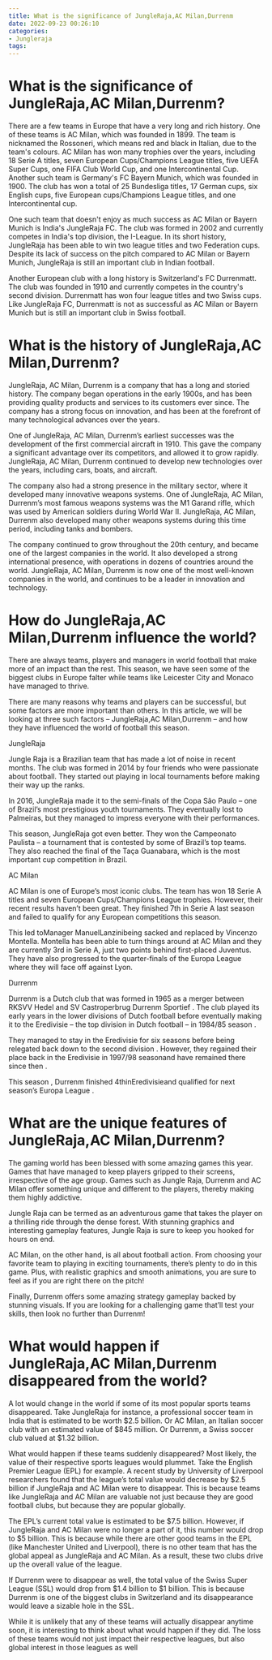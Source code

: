```yaml
---
title: What is the significance of JungleRaja,AC Milan,Durrenm 
date: 2022-09-23 00:26:10
categories:
- Jungleraja
tags:
---
```



#  What is the significance of JungleRaja,AC Milan,Durrenm? 

There are a few teams in Europe that have a very long and rich history. One of these teams is AC Milan, which was founded in 1899. The team is nicknamed the Rossoneri, which means red and black in Italian, due to the team's colours. AC Milan has won many trophies over the years, including 18 Serie A titles, seven European Cups/Champions League titles, five UEFA Super Cups, one FIFA Club World Cup, and one Intercontinental Cup. Another such team is Germany's FC Bayern Munich, which was founded in 1900. The club has won a total of 25 Bundesliga titles, 17 German cups, six English cups, five European cups/Champions League titles, and one Intercontinental cup.

One such team that doesn't enjoy as much success as AC Milan or Bayern Munich is India's JungleRaja FC. The club was formed in 2002 and currently competes in India's top division, the I-League. In its short history, JungleRaja has been able to win two league titles and two Federation cups. Despite its lack of success on the pitch compared to AC Milan or Bayern Munich, JungleRaja is still an important club in Indian football.

Another European club with a long history is Switzerland's FC Durrenmatt. The club was founded in 1910 and currently competes in the country's second division. Durrenmatt has won four league titles and two Swiss cups. Like JungleRaja FC, Durrenmatt is not as successful as AC Milan or Bayern Munich but is still an important club in Swiss football.

#  What is the history of JungleRaja,AC Milan,Durrenm? 

JungleRaja, AC Milan, Durrenm is a company that has a long and storied history. The company began operations in the early 1900s, and has been providing quality products and services to its customers ever since. The company has a strong focus on innovation, and has been at the forefront of many technological advances over the years.

One of JungleRaja, AC Milan, Durrenm’s earliest successes was the development of the first commercial aircraft in 1910. This gave the company a significant advantage over its competitors, and allowed it to grow rapidly. JungleRaja, AC Milan, Durrenm continued to develop new technologies over the years, including cars, boats, and aircraft.

The company also had a strong presence in the military sector, where it developed many innovative weapons systems. One of JungleRaja, AC Milan, Durrenm’s most famous weapons systems was the M1 Garand rifle, which was used by American soldiers during World War II. JungleRaja, AC Milan, Durrenm also developed many other weapons systems during this time period, including tanks and bombers.

The company continued to grow throughout the 20th century, and became one of the largest companies in the world. It also developed a strong international presence, with operations in dozens of countries around the world. JungleRaja, AC Milan, Durrenm is now one of the most well-known companies in the world, and continues to be a leader in innovation and technology.

#  How do JungleRaja,AC Milan,Durrenm influence the world? 

There are always teams, players and managers in world football that make more of an impact than the rest. This season, we have seen some of the biggest clubs in Europe falter while teams like Leicester City and Monaco have managed to thrive.

There are many reasons why teams and players can be successful, but some factors are more important than others. In this article, we will be looking at three such factors – JungleRaja,AC Milan,Durrenm – and how they have influenced the world of football this season.

JungleRaja

Jungle Raja is a Brazilian team that has made a lot of noise in recent months. The club was formed in 2014 by four friends who were passionate about football. They started out playing in local tournaments before making their way up the ranks.

In 2016, JungleRaja made it to the semi-finals of the Copa São Paulo – one of Brazil’s most prestigious youth tournaments. They eventually lost to Palmeiras, but they managed to impress everyone with their performances.

This season, JungleRaja got even better. They won the Campeonato Paulista – a tournament that is contested by some of Brazil’s top teams. They also reached the final of the Taça Guanabara, which is the most important cup competition in Brazil.

AC Milan

AC Milan is one of Europe’s most iconic clubs. The team has won 18 Serie A titles and seven European Cups/Champions League trophies. However, their recent results haven’t been great. They finished 7th in Serie A last season and failed to qualify for any European competitions this season.

This led toManager ManuelLanzinibeing sacked and replaced by Vincenzo Montella. Montella has been able to turn things around at AC Milan and they are currently 3rd in Serie A, just two points behind first-placed Juventus. They have also progressed to the quarter-finals of the Europa League where they will face off against Lyon.

Durrenm

Durrenm is a Dutch club that was formed in 1965 as a merger between RKSVV Hedel and SV Castroperbrug Durrenm Sportief . The club played its early years in the lower divisions of Dutch football before eventually making it to the Eredivisie – the top division in Dutch football – in 1984/85 season .

They managed to stay in the Eredivisie for six seasons before being relegated back down to the second division . However, they regained their place back in the Eredivisie in 1997/98 seasonand have remained there since then .

This season , Durrenm finished 4thinEredivisieand qualified for next season’s Europa League .

#  What are the unique features of JungleRaja,AC Milan,Durrenm? 

The gaming world has been blessed with some amazing games this year. Games that have managed to keep players gripped to their screens, irrespective of the age group. Games such as Jungle Raja, Durrenm and AC Milan offer something unique and different to the players, thereby making them highly addictive.

Jungle Raja can be termed as an adventurous game that takes the player on a thrilling ride through the dense forest. With stunning graphics and interesting gameplay features, Jungle Raja is sure to keep you hooked for hours on end.

AC Milan, on the other hand, is all about football action. From choosing your favorite team to playing in exciting tournaments, there’s plenty to do in this game. Plus, with realistic graphics and smooth animations, you are sure to feel as if you are right there on the pitch!

Finally, Durrenm offers some amazing strategy gameplay backed by stunning visuals. If you are looking for a challenging game that’ll test your skills, then look no further than Durrenm!

#  What would happen if JungleRaja,AC Milan,Durrenm disappeared from the world?

A lot would change in the world if some of its most popular sports teams disappeared. Take JungleRaja for instance, a professional soccer team in India that is estimated to be worth $2.5 billion. Or AC Milan, an Italian soccer club with an estimated value of $845 million. Or Durrenm, a Swiss soccer club valued at $1.32 billion.

What would happen if these teams suddenly disappeared? Most likely, the value of their respective sports leagues would plummet. Take the English Premier League (EPL) for example. A recent study by University of Liverpool researchers found that the league’s total value would decrease by $2.5 billion if JungleRaja and AC Milan were to disappear. This is because teams like JungleRaja and AC Milan are valuable not just because they are good football clubs, but because they are popular globally.

The EPL’s current total value is estimated to be $7.5 billion. However, if JungleRaja and AC Milan were no longer a part of it, this number would drop to $5 billion. This is because while there are other good teams in the EPL (like Manchester United and Liverpool), there is no other team that has the global appeal as JungleRaja and AC Milan. As a result, these two clubs drive up the overall value of the league.

If Durrenm were to disappear as well, the total value of the Swiss Super League (SSL) would drop from $1.4 billion to $1 billion. This is because Durrenm is one of the biggest clubs in Switzerland and its disappearance would leave a sizable hole in the SSL.

While it is unlikely that any of these teams will actually disappear anytime soon, it is interesting to think about what would happen if they did. The loss of these teams would not just impact their respective leagues, but also global interest in those leagues as well